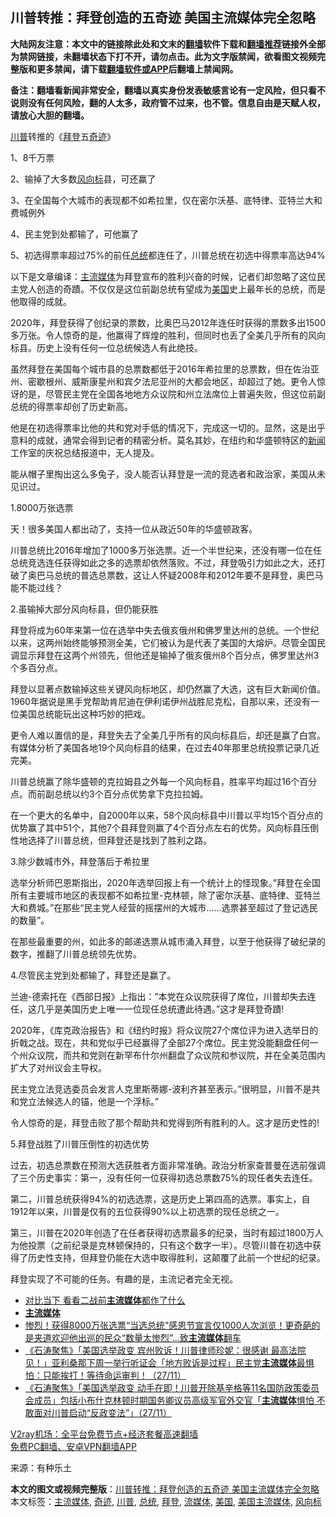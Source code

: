  <h2>川普转推：拜登创造的五奇迹 美国主流媒体完全忽略</h2> <p class="notice"><b>大陆网友注意：本文中的链接除此处和文末的<a href="https://github.com/bannedbook/fanqiang" >翻墙</a>软件下载和<a href="https://github.com/killgcd/justmysocks/blob/master/README.md">翻墙推荐</a>链接外全部为禁网链接，未翻墙状态下打不开，请勿点击。此为文字版禁闻，欲看图文视频完整版和更多禁闻，请下载<a href="https://github.com/bannedbook/fanqiang">翻墙软件或APP</a>后翻墙上禁闻网。</p><p>备注：翻墙看新闻非常安全，翻墙以真实身份发表敏感言论有一定风险，但只看不说则没有任何风险，翻的人太多，政府管不过来，也不管。信息自由是天赋人权，请放心大胆的翻墙。</b></p>  <div class="entry"> <p><a href="https://www.bannedbook.org/bnews/tag/%e5%b7%9d%e6%99%ae/" class="st_tag internal_tag" rel="tag" title="标签 川普 下的日志">川普</a>转推的《<a href="https://www.bannedbook.org/bnews/tag/%e6%8b%9c%e7%99%bb/" class="st_tag internal_tag" rel="tag" title="标签 拜登 下的日志">拜登</a>五<a href="https://www.bannedbook.org/bnews/tag/%e5%a5%87%e8%bf%b9/" class="st_tag internal_tag" rel="tag" title="标签 奇迹 下的日志">奇迹</a>》</p> <p>1、8千万票</p> <p>2、输掉了大多数<a href="https://www.bannedbook.org/bnews/tag/%E9%A3%8E%E5%90%91%E6%A0%87/" class="st_tag internal_tag" rel="tag" title="标签 风向标 下的日志">风向标</a>县，可还赢了</p> <p>3、在全国每个大城市的表现都不如希拉里，仅在密尔沃基、底特律、亚特兰大和费城例外</p> <p>4、民主党到处都输了，可他赢了</p> <p>5、初选得票率超过75%的前任<a href="https://www.bannedbook.org/bnews/tag/%e6%80%bb%e7%bb%9f/" class="st_tag internal_tag" rel="tag" title="标签 总统 下的日志">总统</a>都连任了，川普总统在初选中得票率高达94%</p> <p>以下是文章编译：<a href="https://www.bannedbook.org/bnews/tag/%e4%b8%bb%e6%b5%81%e5%aa%92%e4%bd%93/" class="st_tag internal_tag" rel="tag" title="标签 主流媒体 下的日志">主流媒体</a>为拜登宣布的胜利兴奋的时候，记者们却忽略了这位民主党人创造的奇蹟。不仅仅是这位前副总统有望成为<a href="https://www.bannedbook.org/bnews/tag/%e7%be%8e%e5%9b%bd/" class="st_tag internal_tag" rel="tag" title="标签 美国 下的日志">美国</a>史上最年长的总统，而是他取得的成就。</p> <p>2020年，拜登获得了创纪录的票数，比奥巴马2012年连任时获得的票数多出1500多万张。令人惊奇的是，他赢得了辉煌的胜利，但同时也丢了全美几乎所有的风向标县。历史上没有任何一位总统候选人有此绝技。</p>  <p>虽然拜登在美国每个城市县的总票数都低于2016年希拉里的总票数，但在佐治亚州、密歇根州、威斯康星州和宾夕法尼亚州的大都会地区，却超过了她。更令人惊讶的是，尽管民主党在全国各地地方众议院和州立法席位上普遍失败，但这位前副总统的得票率却创了历史新高。</p> <p>他是在初选得票率比他的共和党对手低的情况下，完成这一切的。显然，这是出乎意料的成就，通常会得到记者的精密分析。莫名其妙，在纽约和华盛顿特区的<span class='wp_keywordlink_affiliate'><a href="https://www.bannedbook.org/" title="新闻">新闻</a></span>工作室的庆祝总结报道中，无人提及。</p> <p>能从帽子里掏出这么多兔子，没人能否认拜登是一流的竞选者和政治家，美国从未见识过。</p> <p>1.8000万张选票</p> <p>天！很多美国人都出动了，支持一位从政近50年的华盛顿政客。</p> <p>川普总统比2016年增加了1000多万张选票。近一个半世纪来，还没有哪一位在任总统竞选连任获得如此之多的选票却依然落败。不过，拜登吸引力如此之大，还打破了奥巴马总统的普选总票数，这让人怀疑2008年和2012年要不是拜登，奥巴马能不能过线？</p> <p>2.虽输掉大部分风向标县，但仍能获胜</p> <p>拜登将成为60年来第一位在选举中失去俄亥俄州和佛罗里达州的总统。一个世纪以来，这两州始终能够预测全美，它们被认为是代表了美国的大熔炉。尽管全国民调显示拜登在这两个州领先，但他还是输掉了俄亥俄州8个百分点，佛罗里达州3个多百分点。</p>  <p>拜登以显著点数输掉这些关键风向标地区，却仍然赢了大选，这有巨大新闻价值。1960年据说是黑手党帮助肯尼迪在伊利诺伊州战胜尼克松，自那以来，还没有一位美国总统能玩出这种巧妙的把戏。</p> <p>更令人难以置信的是，拜登失去了全美几乎所有的风向标县后，却还是赢了白宫。有媒体分析了美国各地19个风向标县的结果，在过去40年那里总统投票记录几近完美。</p> <p>川普总统赢了除华盛顿的克拉姆县之外每一个风向标县，胜率平均超过16个百分点。而前副总统以约3个百分点优势拿下克拉拉姆。</p> <p>在一个更大的名单中，自2000年以来，58个风向标县中川普以平均15个百分点的优势赢了其中51个，其他7个县拜登则赢了4个百分点左右的优势。风向标县压倒性地选择了川普总统，但拜登还是找到了胜利之路。</p> <p>3.除少数城市外，拜登落后于希拉里</p> <p>选举分析师巴恩斯指出，2020年选举回报上有一个统计上的怪现象。”拜登在全国所有主要城市地区的表现都不如希拉里-克林顿，除了密尔沃基、底特律、亚特兰大和费城。”在那些“民主党人经营的摇摆州的大城市……选票甚至超过了登记选民的数量”。</p> <p>在那些最重要的州，如此多的邮递选票从城市涌入拜登，以至于他获得了破纪录的数字，推翻了川普总统领先优势。</p> <p>4.尽管民主党到处都输了，拜登还是赢了。</p>  <p>兰迪-德索托在《西部日报》上指出：”本党在众议院获得了席位，川普却失去连任，这几乎是美国历史上唯一一位现任总统遭此待遇。”这才是拜登奇蹟!</p> <p>2020年，《库克政治报告》和《纽约时报》将众议院27个席位评为进入选举日的折戟之战。现在，共和党似乎已经赢得了全部27个席位。民主党没能翻盘任何一个州众议院，而共和党则在新罕布什尔州翻盘了众议院和参议院，并在全美范围内扩大了对州议会主导权。</p> <p>民主党立法竞选委员会发言人克里斯蒂娜-波利齐甚至表示。”很明显，川普不是共和党立法候选人的锚，他是一个浮标。”</p> <p>令人惊奇的是，拜登击败了那个帮助共和党得到所有胜利的人。这才是历史性的!</p> <p>5.拜登战胜了川普压倒性的初选优势</p> <p>过去，初选总票数在预测大选获胜者方面非常准确。政治分析家查普曼在选前强调了三个历史事实：第一，没有任何一位获得初选总票数75%的现任者失去连任。</p> <p>第二，川普总统获得94%的初选选票，这是历史上第四高的选票。事实上，自1912年以来，川普是仅有的五位获得90%以上初选票的现任总统之一。</p> <p>第三，川普在2020年创造了在任者获得初选票最多的纪录，当时有超过1800万人为他投票（之前纪录是克林顿保持的，只有这个数字一半）。尽管川普在初选中获得了历史性支持，但拜登仍能在大选中取得胜利，这颠覆了此前一个世纪的纪录。</p>  <p>拜登实现了不可能的任务。有趣的是，主流记者完全无视。</p> <ul class='op-related-articles' title='相关阅读'> <li><a href='https://www.bannedbook.org/bnews/comments/20201129/1438962.html' target='_blank'>对比当下 看看二战前<b>主流媒体</b>都作了什么</a></li> <li><a href='https://www.bannedbook.org/bnews/baitai/20201128/1438673.html' target='_blank'><b>主流媒体</b></a></li> <li><a href='https://www.bannedbook.org/bnews/comments/20201128/1438507.html' target='_blank'>惨烈！获得8000万张选票“当选总统”感恩节宣言仅1000人次浏览！更奇葩的是夹道欢迎他出巡的民众“数量太惨烈”…致<b>主流媒体</b>翻车</a></li> <li><a href='https://www.bannedbook.org/bnews/bannedvideo/20201128/1438464.html' target='_blank'>《石涛聚焦》「美国选举政变 宾州败诉！川普律师珍妮：很感谢 最高法院见！」亚利桑那下周一举行听证会「地方败诉是过程」民主党<b>主流媒体</b>最惧怕：只能挨打！等待命运审判！（27/11）</a></li> <li><a href='https://www.bannedbook.org/bnews/bannedvideo/20201128/1438463.html' target='_blank'>《石涛聚焦》「美国选举政变 动手在即！川普开除基辛格等11名国防政策委员会成员」包括小布什克林顿时期国务卿议员高级军官外交官「<b>主流媒体</b>惧怕 不敢面对川普启动“反政变法”」（27/11）</a></li> </ul> <p class="texttj"> <a href="https://www.bannedbook.org/forum23/topic22702.html" target="_blank">V2ray机场：全平台免费节点+经济套餐高速翻墙</a><br/> <a href="https://github.com/bannedbook/fanqiang/wiki/%E7%A6%81%E9%97%BB%E7%BD%91%E5%AE%89%E5%8D%93%E7%BF%BB%E5%A2%99%E6%96%B0%E9%97%BBAPP" target="_blank">免费PC翻墙、安卓VPN翻墙APP</a></p><p> 来源：有种乐土 </p><a name='sharetosocial'></a>       <div><b>本文的图文或视频完整版</b>：<a href='https://www.bannedbook.org/bnews/comments/20201129/1438985.html'>川普转推：拜登创造的五奇迹 美国主流媒体完全忽略</a></div>  </div><!--END ENTRY--> <div class="postfooter"> <div>本文标签：<a href="https://www.bannedbook.org/bnews/tag/%e4%b8%bb%e6%b5%81%e5%aa%92%e4%bd%93/" rel="tag">主流媒体</a>, <a href="https://www.bannedbook.org/bnews/tag/%e5%a5%87%e8%bf%b9/" rel="tag">奇迹</a>, <a href="https://www.bannedbook.org/bnews/tag/%e5%b7%9d%e6%99%ae/" rel="tag">川普</a>, <a href="https://www.bannedbook.org/bnews/tag/%e6%80%bb%e7%bb%9f/" rel="tag">总统</a>, <a href="https://www.bannedbook.org/bnews/tag/%e6%8b%9c%e7%99%bb/" rel="tag">拜登</a>, <a href="https://www.bannedbook.org/bnews/tag/%E6%B5%81%E5%AA%92%E4%BD%93/" rel="tag">流媒体</a>, <a href="https://www.bannedbook.org/bnews/tag/%e7%be%8e%e5%9b%bd/" rel="tag">美国</a>, <a href="https://www.bannedbook.org/bnews/tag/%e7%be%8e%e5%9b%bd%e4%b8%bb%e6%b5%81%e5%aa%92%e4%bd%93/" rel="tag">美国主流媒体</a>, <a href="https://www.bannedbook.org/bnews/tag/%E9%A3%8E%E5%90%91%E6%A0%87/" rel="tag">风向标</a></div>  </div><!--END POSTFOOTER--> 